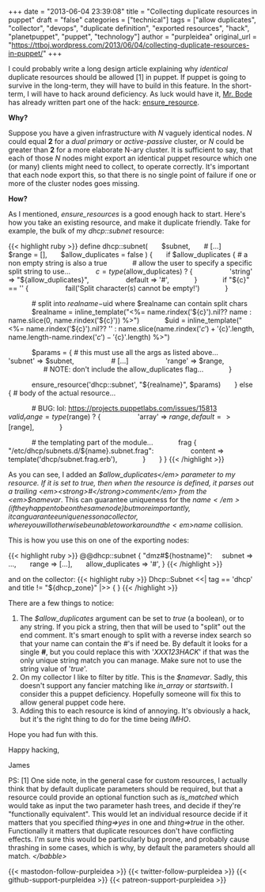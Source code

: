 +++
date = "2013-06-04 23:39:08"
title = "Collecting duplicate resources in puppet"
draft = "false"
categories = ["technical"]
tags = ["allow duplicates", "collector", "devops", "duplicate definition", "exported resources", "hack", "planetpuppet", "puppet", "technology"]
author = "purpleidea"
original_url = "https://ttboj.wordpress.com/2013/06/04/collecting-duplicate-resources-in-puppet/"
+++

I could probably write a long design article explaining why <em>identical</em> duplicate resources should be allowed [1] in puppet. If puppet is going to survive in the long-term, they will have to build in this feature. In the short-term, I will have to hack around deficiency. As luck would have it, <a href="https://twitter.com/bodepd">Mr. Bode</a> has already written part one of the hack: <a href="https://github.com/puppetlabs/puppetlabs-stdlib#ensure_resource">ensure_resource</a>.

<strong>Why?</strong>

Suppose you have a given infrastructure with <em>N</em> vaguely identical nodes. <em>N</em> could equal <strong>2</strong> for a <em>dual primary</em> or <em>active-passive</em> cluster, or <em>N</em> could be greater than <strong>2</strong> for a more elaborate N-ary cluster. It is sufficient to say, that each of those <em>N</em> nodes might export an identical puppet resource which one (or many) clients might need to collect, to operate correctly. It's important that each node export this, so that there is no single point of failure if one or more of the cluster nodes goes missing.

<strong>How?</strong>

As I mentioned, <em>ensure_resources</em> is a good enough hack to start. Here's how you take an existing resource, and make it duplicate friendly. Take for example, the bulk of my <em>dhcp::subnet</em> resource:

{{< highlight ruby >}}
define dhcp::subnet(
      $subnet,
      # [...]
      $range = [],
      $allow_duplicates = false
) {
      if $allow_duplicates { # a non empty string is also a true
            # allow the user to specify a specific split string to use...
            $c = type($allow_duplicates) ? {
                  'string' => "${allow_duplicates}",
                  default => '#',
            }
            if "${c}" == '' {
                  fail('Split character(s) cannot be empty!')
            }

            # split into $realname-$uid where $realname can contain split chars
            $realname = inline_template("<%= name.rindex('${c}').nil?? name : name.slice(0, name.rindex('${c}')) %>")
            $uid = inline_template("<%= name.rindex('${c}').nil?? '' : name.slice(name.rindex('${c}')+'${c}'.length, name.length-name.rindex('${c}')-'${c}'.length) %>")

            $params = { # this must use all the args as listed above...
                  'subnet' => $subnet,
                  # [...]
                  'range' => $range,
                  # NOTE: don't include the allow_duplicates flag...
            }

            ensure_resource('dhcp::subnet', "${realname}", $params)
      } else { # body of the actual resource...

            # BUG: lol: https://projects.puppetlabs.com/issues/15813
            $valid_range = type($range) ? {
                  'array' => $range,
                  default => [$range],
            }

            # the templating part of the module... 
            frag { "/etc/dhcp/subnets.d/${name}.subnet.frag":
                  content => template('dhcp/subnet.frag.erb'),
            }
      }
}
{{< /highlight >}}

As you can see, I added an <em>$allow_duplicates</em> parameter to my resource. If it is set to true, then when the resource is defined, it parses out a trailing <em><strong>#</strong>comment</em> from the <em>$namevar</em>. This can guarantee uniqueness for the <em>$name</em> (if they happen to be on the same node) but more importantly, it can guarantee uniqueness on a collector, where you will otherwise be unable to workaround the <em>$name</em> collision.

This is how you use this on one of the exporting nodes:

{{< highlight ruby >}}
@@dhcp::subnet { "dmz#${hostname}":
    subnet => ...,
      range => [...],
      allow_duplicates => '#',
}
{{< /highlight >}}

and on the collector:
{{< highlight ruby >}}
Dhcp::Subnet <<| tag == 'dhcp' and title != "${dhcp_zone}" |>&gt; {
}
{{< /highlight >}}

There are a few things to notice:
<ol>
	<li>The <em>$allow_duplicates</em> argument can be set to <em>true</em> (a boolean), or to any string. If you pick a string, then that will be used to "split" out the end comment. It's smart enough to split with a reverse index search so that your name can contain the #'s if need be. By default it looks for a single <strong>#</strong>, but you could replace this with '<em>XXX123HACK</em>' if that was the only unique string match you can manage. Make sure not to use the string value of '<em>true</em>'.</li>
	<li>On my collector I like to filter by <em>title</em>. This is the <em>$namevar</em>. Sadly, this doesn't support any fancier matching like <em>in_array</em> or <em>startswith</em>. I consider this a puppet deficiency. Hopefully someone will fix this to allow general puppet code here.</li>
	<li>Adding this to each resource is kind of annoying. It's obviously a hack, but it's the right thing to do for the time being <em>IMHO</em>.</li>
</ol>
Hope you had fun with this.

Happy hacking,

James

PS: [1] One side note, in the general case for custom resources, I actually think that by default duplicate parameters should be required, but that a resource could provide an optional function such as <em>is_matched</em> which would take as input the two parameter hash trees, and decide if they're "functionally equivalent". This would let an individual resource decide if it matters that you specified <em>thing=&gt;yes</em> in one and <em>thing=&gt;true</em> in the other. Functionally it matters that duplicate resources don't have conflicting effects. I'm sure this would be particularly bug prone, and probably cause thrashing in some cases, which is why, by default the parameters should all match. <em>&lt;/babble&gt;</em>

{{< mastodon-follow-purpleidea >}}
{{< twitter-follow-purpleidea >}}
{{< github-support-purpleidea >}}
{{< patreon-support-purpleidea >}}
